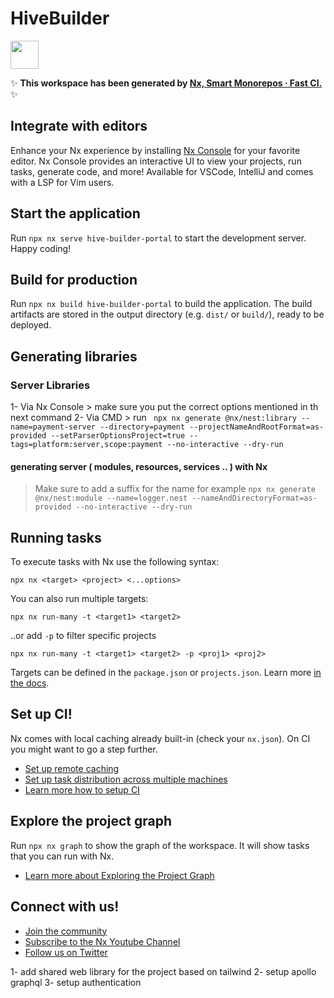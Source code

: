 # HiveBuilder

<a alt="Nx logo" href="https://nx.dev" target="_blank" rel="noreferrer"><img src="https://raw.githubusercontent.com/nrwl/nx/master/images/nx-logo.png" width="45"></a>

✨ **This workspace has been generated by [Nx, Smart Monorepos · Fast CI.](https://nx.dev)** ✨

## Integrate with editors

Enhance your Nx experience by installing [Nx Console](https://nx.dev/nx-console) for your favorite editor. Nx Console
provides an interactive UI to view your projects, run tasks, generate code, and more! Available for VSCode, IntelliJ and
comes with a LSP for Vim users.

## Start the application

Run `npx nx serve hive-builder-portal` to start the development server. Happy coding!

## Build for production

Run `npx nx build hive-builder-portal` to build the application. The build artifacts are stored in the output directory (e.g. `dist/` or `build/`), ready to be deployed.

## Generating libraries

### Server Libraries

1- Via Nx Console > make sure you put the correct options mentioned in th next command
2- Via CMD > run ` npx nx generate @nx/nest:library --name=payment-server --directory=payment --projectNameAndRootFormat=as-provided --setParserOptionsProject=true --tags=platform:server,scope:payment --no-interactive --dry-run`

#### generating server ( modules, resources, services .. ) with Nx

> Make sure to add a suffix for the name for example `npx nx generate @nx/nest:module --name=logger.nest --nameAndDirectoryFormat=as-provided --no-interactive --dry-run`

## Running tasks

To execute tasks with Nx use the following syntax:

```
npx nx <target> <project> <...options>
```

You can also run multiple targets:

```
npx nx run-many -t <target1> <target2>
```

..or add `-p` to filter specific projects

```
npx nx run-many -t <target1> <target2> -p <proj1> <proj2>
```

Targets can be defined in the `package.json` or `projects.json`. Learn more [in the docs](https://nx.dev/features/run-tasks).

## Set up CI!

Nx comes with local caching already built-in (check your `nx.json`). On CI you might want to go a step further.

- [Set up remote caching](https://nx.dev/features/share-your-cache)
- [Set up task distribution across multiple machines](https://nx.dev/nx-cloud/features/distribute-task-execution)
- [Learn more how to setup CI](https://nx.dev/recipes/ci)

## Explore the project graph

Run `npx nx graph` to show the graph of the workspace.
It will show tasks that you can run with Nx.

- [Learn more about Exploring the Project Graph](https://nx.dev/core-features/explore-graph)

## Connect with us!

- [Join the community](https://nx.dev/community)
- [Subscribe to the Nx Youtube Channel](https://www.youtube.com/@nxdevtools)
- [Follow us on Twitter](https://twitter.com/nxdevtools)


1- add shared  web library for the project based on tailwind 
2- setup apollo graphql 
3- setup authentication 
